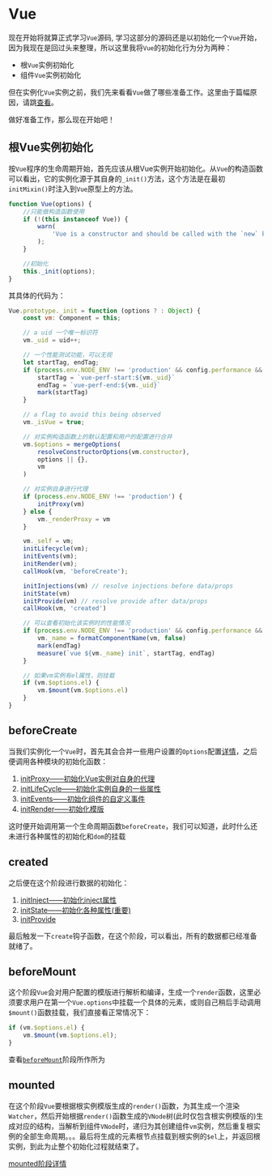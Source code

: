 # Vue

现在开始将就算正式学习`Vue`源码, 学习这部分的源码还是以初始化一个`Vue`开始，因为我现在是回过头来整理，所以这里我将`Vue`的初始化行为分为两种：

- 根`Vue`实例初始化
- 组件`Vue`实例初始化

但在实例化`Vue`实例之前，我们先来看看`Vue`做了哪些准备工作。这里由于篇幅原因，请跳[查看](./初始化Vue构造函数/README.md)。

做好准备工作，那么现在开始吧！

## 根Vue实例初始化

按`Vue`程序的生命周期开始，首先应该从根Vue实例开始初始化。从`Vue`的构造函数可以看出，它的实例化源于其自身的`_init()`方法，这个方法是在最初`initMixin()`时注入到`Vue`原型上的方法。

```js
function Vue(options) {
    //只能做构造函数使用
    if (!(this instanceof Vue)) {
        warn(
            'Vue is a constructor and should be called with the `new` keyword'
        );
    }

    //初始化
    this._init(options);
}
```

其具体的代码为：

```js
Vue.prototype._init = function (options ? : Object) {
    const vm: Component = this;

    // a uid 一个唯一标识符
    vm._uid = uid++;

    // 一个性能测试功能，可以无视
    let startTag, endTag;
    if (process.env.NODE_ENV !== 'production' && config.performance && mark) {
        startTag = `vue-perf-start:${vm._uid}`
        endTag = `vue-perf-end:${vm._uid}`
        mark(startTag)
    }

    // a flag to avoid this being observed
    vm._isVue = true;

    // 对实例构造函数上的默认配置和用户的配置进行合并
    vm.$options = mergeOptions(
        resolveConstructorOptions(vm.constructor),
        options || {},
        vm
    )

    // 对实例自身进行代理
    if (process.env.NODE_ENV !== 'production') {
        initProxy(vm)
    } else {
        vm._renderProxy = vm
    }

    vm._self = vm;
    initLifecycle(vm);
    initEvents(vm);
    initRender(vm);
    callHook(vm, 'beforeCreate');

    initInjections(vm) // resolve injections before data/props
    initState(vm)
    initProvide(vm) // resolve provide after data/props
    callHook(vm, 'created')

    // 可以查看初始化该实例时的性能情况
    if (process.env.NODE_ENV !== 'production' && config.performance && mark) {
        vm._name = formatComponentName(vm, false)
        mark(endTag)
        measure(`vue ${vm._name} init`, startTag, endTag)
    }

    // 如果vm实例有el属性，则挂载
    if (vm.$options.el) {
        vm.$mount(vm.$options.el)
    }
}
```

## beforeCreate

当我们实例化一个`Vue`时，首先其会合并一些用户设置的`Options`配置[详情](./合并Options/README.md)，之后便调用各种模块的初始化函数：

1. [initProxy——初始化Vue实例对自身的代理](./beforeCreate/初始化Proxy)
2. [initLifeCycle——初始化实例自身的一些属性](./beforeCreate/初始化生命周期)
3. [initEvents——初始化组件的自定义事件](./beforeCreate/初始化Events)
4. [initRender——初始化模版](./beforeCreate/初始化Render)

这时便开始调用第一个生命周期函数`beforeCreate`，我们可以知道，此时什么还未进行各种属性的初始化和`dom`的挂载

## created

之后便在这个阶段进行数据的初始化：

1. [initInject——初始化inject属性](./create/初始化Inject)
2. [initState——初始化各种属性(重要)](./create/初始化State)
3. [initProvide](./create/初始化Provide)

最后触发一下`create`钩子函数，在这个阶段，可以看出，所有的数据都已经准备就绪了。

## beforeMount

这个阶段`Vue`会对用户配置的模版进行解析和编译，生成一个`render`函数，这里必须要求用户在第一个`Vue.options`中挂载一个具体的元素，或则自己稍后手动调用`$mount()`函数挂载，我们直接看正常情况下：

```js
if (vm.$options.el) {
    vm.$mount(vm.$options.el);
}
```

查看[`beforeMount`](./beforeMount/README.md)阶段所作所为

## mounted

在这个阶段`Vue`要根据根实例模版生成的`render()`函数，为其生成一个渲染`Watcher`，然后开始根据`render()`函数生成的`VNode`树(此时仅包含根实例模版的)生成对应的结构，当解析到组件`VNode`时，递归为其创建组件`vm`实例，然后重复根实例的全部生命周期。。。最后将生成的元素根节点挂载到根实例的`$el`上，并返回根实例，到此为止整个初始化过程就结束了。

[mounted阶段详情](./mounted/README.md)
